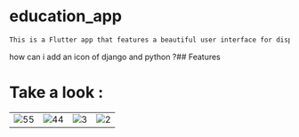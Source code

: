 # education_app

```sh
This is a Flutter app that features a beautiful user interface for displaying courses. However, it does not have a backend. The app is designed to provide an engaging and visually appealing way for users to browse and learn about different courses. With its sleek design and intuitive navigation, users can easily find the information they need and enjoy a seamless learning experience. 😊
```
how can i add an icon of  django and python ?## Features
# Take a look : 

<table>
  <tr>
    <td><img src="https://github.com/MuhammadBun/Courses-App/assets/93766485/955be0f5-3399-42c1-83fb-79f9ab3d89b7" alt="55"></td>
    <td><img src="https://github.com/MuhammadBun/Courses-App/assets/93766485/a7e1edf2-e4f0-4f4a-89ad-ffcfe380a19d" alt="44"></td>
    <td><img src="https://github.com/MuhammadBun/Courses-App/assets/93766485/9e833d53-1bfc-468d-9980-55bebf7c0de2" alt="3"></td>
    <td><img src="https://github.com/MuhammadBun/Courses-App/assets/93766485/0f0ddd1a-9401-4d34-949e-a4c1dd5606c7" alt="2"></td>
 
  </tr>
</table>
